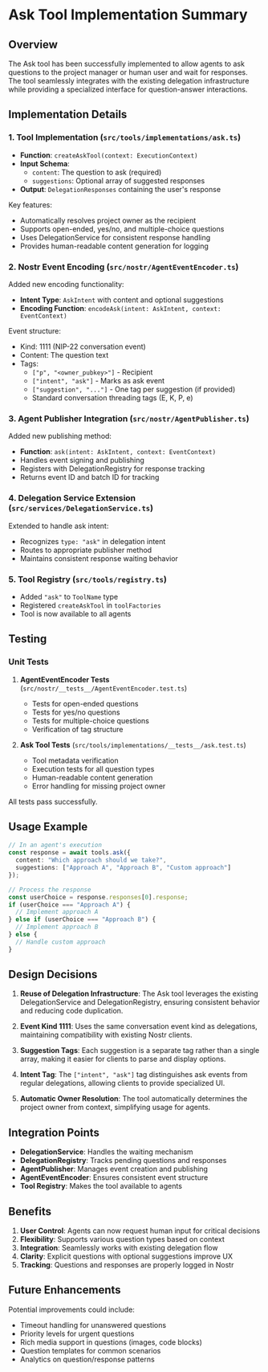 # Ask Tool Implementation Summary

## Overview

The Ask tool has been successfully implemented to allow agents to ask questions to the project manager or human user and wait for responses. The tool seamlessly integrates with the existing delegation infrastructure while providing a specialized interface for question-answer interactions.

## Implementation Details

### 1. Tool Implementation (`src/tools/implementations/ask.ts`)

- **Function**: `createAskTool(context: ExecutionContext)`
- **Input Schema**:
  - `content`: The question to ask (required)
  - `suggestions`: Optional array of suggested responses
- **Output**: `DelegationResponses` containing the user's response

Key features:
- Automatically resolves project owner as the recipient
- Supports open-ended, yes/no, and multiple-choice questions
- Uses DelegationService for consistent response handling
- Provides human-readable content generation for logging

### 2. Nostr Event Encoding (`src/nostr/AgentEventEncoder.ts`)

Added new encoding functionality:
- **Intent Type**: `AskIntent` with content and optional suggestions
- **Encoding Function**: `encodeAsk(intent: AskIntent, context: EventContext)`

Event structure:
- Kind: 1111 (NIP-22 conversation event)
- Content: The question text
- Tags:
  - `["p", "<owner_pubkey>"]` - Recipient
  - `["intent", "ask"]` - Marks as ask event
  - `["suggestion", "..."]` - One tag per suggestion (if provided)
  - Standard conversation threading tags (E, K, P, e)

### 3. Agent Publisher Integration (`src/nostr/AgentPublisher.ts`)

Added new publishing method:
- **Function**: `ask(intent: AskIntent, context: EventContext)`
- Handles event signing and publishing
- Registers with DelegationRegistry for response tracking
- Returns event ID and batch ID for tracking

### 4. Delegation Service Extension (`src/services/DelegationService.ts`)

Extended to handle ask intent:
- Recognizes `type: "ask"` in delegation intent
- Routes to appropriate publisher method
- Maintains consistent response waiting behavior

### 5. Tool Registry (`src/tools/registry.ts`)

- Added `"ask"` to `ToolName` type
- Registered `createAskTool` in `toolFactories`
- Tool is now available to all agents

## Testing

### Unit Tests

1. **AgentEventEncoder Tests** (`src/nostr/__tests__/AgentEventEncoder.test.ts`)
   - Tests for open-ended questions
   - Tests for yes/no questions  
   - Tests for multiple-choice questions
   - Verification of tag structure

2. **Ask Tool Tests** (`src/tools/implementations/__tests__/ask.test.ts`)
   - Tool metadata verification
   - Execution tests for all question types
   - Human-readable content generation
   - Error handling for missing project owner

All tests pass successfully.

## Usage Example

```typescript
// In an agent's execution
const response = await tools.ask({
  content: "Which approach should we take?",
  suggestions: ["Approach A", "Approach B", "Custom approach"]
});

// Process the response
const userChoice = response.responses[0].response;
if (userChoice === "Approach A") {
  // Implement approach A
} else if (userChoice === "Approach B") {
  // Implement approach B
} else {
  // Handle custom approach
}
```

## Design Decisions

1. **Reuse of Delegation Infrastructure**: The Ask tool leverages the existing DelegationService and DelegationRegistry, ensuring consistent behavior and reducing code duplication.

2. **Event Kind 1111**: Uses the same conversation event kind as delegations, maintaining compatibility with existing Nostr clients.

3. **Suggestion Tags**: Each suggestion is a separate tag rather than a single array, making it easier for clients to parse and display options.

4. **Intent Tag**: The `["intent", "ask"]` tag distinguishes ask events from regular delegations, allowing clients to provide specialized UI.

5. **Automatic Owner Resolution**: The tool automatically determines the project owner from context, simplifying usage for agents.

## Integration Points

- **DelegationService**: Handles the waiting mechanism
- **DelegationRegistry**: Tracks pending questions and responses
- **AgentPublisher**: Manages event creation and publishing
- **AgentEventEncoder**: Ensures consistent event structure
- **Tool Registry**: Makes the tool available to agents

## Benefits

1. **User Control**: Agents can now request human input for critical decisions
2. **Flexibility**: Supports various question types based on context
3. **Integration**: Seamlessly works with existing delegation flow
4. **Clarity**: Explicit questions with optional suggestions improve UX
5. **Tracking**: Questions and responses are properly logged in Nostr

## Future Enhancements

Potential improvements could include:
- Timeout handling for unanswered questions
- Priority levels for urgent questions
- Rich media support in questions (images, code blocks)
- Question templates for common scenarios
- Analytics on question/response patterns